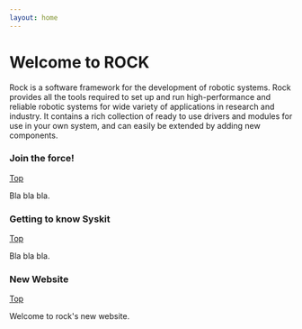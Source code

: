 ```yaml
---
layout: home
---
```


# Welcome to ROCK

Rock is a software framework for the development of robotic systems. Rock provides all the tools required to set up and run high-performance and reliable robotic systems for wide variety of applications in research and industry. It contains a rich collection of ready to use drivers and modules for use in your own system, and can easily be extended by adding new components.

### Join the force!
[Top](#top)

Bla bla bla.

### Getting to know Syskit
[Top](#top)

Bla bla bla.

### New Website
[Top](#top)

Welcome to rock's new website.
